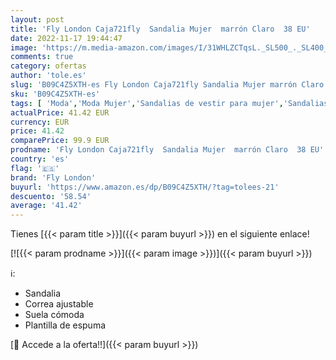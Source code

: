 ```yaml
---
layout: post
title: 'Fly London Caja721fly  Sandalia Mujer  marrón Claro  38 EU'
date: 2022-11-17 19:44:47
image: 'https://m.media-amazon.com/images/I/31WHLZCTqsL._SL500_._SL400_.jpg'
comments: true
category: ofertas
author: 'tole.es'
slug: 'B09C4Z5XTH-es Fly London Caja721fly Sandalia Mujer marrón Claro 38 EU'
sku: 'B09C4Z5XTH-es'
tags: [ 'Moda','Moda Mujer','Sandalias de vestir para mujer','Sandalias y palas de mujer','Zapatos para mujer','fly london','sandalia','🇪🇸', ]
actualPrice: 41.42 EUR
currency: EUR
price: 41.42
comparePrice: 99.9 EUR
prodname: 'Fly London Caja721fly  Sandalia Mujer  marrón Claro  38 EU'
country: 'es'
flag: '🇪🇸'
brand: 'Fly London'
buyurl: 'https://www.amazon.es/dp/B09C4Z5XTH/?tag=tolees-21'
descuento: '58.54'
average: '41.42'
---
```


Tienes [{{< param title >}}]({{< param buyurl >}}) en el siguiente enlace!

[![{{< param prodname >}}]({{< param image >}})]({{< param buyurl >}})

ℹ️:

- Sandalia
- Correa ajustable
- Suela cómoda
- Plantilla de espuma

[🛒 Accede a la oferta!!]({{< param buyurl >}})
